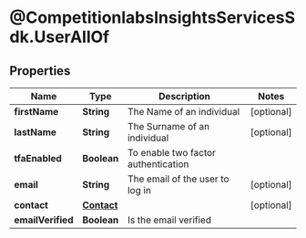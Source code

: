 # @CompetitionlabsInsightsServicesSdk.UserAllOf

## Properties

Name | Type | Description | Notes
------------ | ------------- | ------------- | -------------
**firstName** | **String** | The Name of an individual | [optional] 
**lastName** | **String** | The Surname of an individual | [optional] 
**tfaEnabled** | **Boolean** | To enable two factor authentication | 
**email** | **String** | The email of the user to log in | [optional] 
**contact** | [**Contact**](Contact.md) |  | [optional] 
**emailVerified** | **Boolean** | Is the email verified | 


